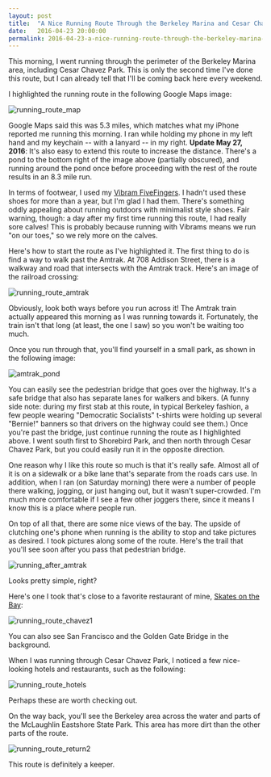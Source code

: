 ```yaml
---
layout: post
title:  "A Nice Running Route Through the Berkeley Marina and Cesar Chavez Park"
date:   2016-04-23 20:00:00
permalink: 2016-04-23-a-nice-running-route-through-the-berkeley-marina-and-cesar-chavez-park/
---
```


This morning, I went running through the perimeter of the Berkeley Marina area, including Cesar
Chavez Park. This is only the second time I've done this route, but I can already tell that I'll be
coming back here every weekend.

I highlighted the running route in the following Google Maps image:

<img src="{{site.url}}/assets/runroute_map.png" alt="running_route_map">

Google Maps said this was 5.3 miles, which matches what my iPhone reported me running this morning.
I ran while holding my phone in my left hand and my keychain -- with a lanyard -- in my right.
**Update May 27, 2016**: It's also easy to extend this route to increase the distance. There's a
pond to the bottom right of the image above (partially obscured), and running around the pond once
before proceeding with the rest of the route results in an 8.3 mile run.

In terms of footwear, I used my [Vibram FiveFingers][1]. I hadn't used these shoes for more than a
year, but I'm glad I had them. There's something oddly appealing about running outdoors with
minimalist style shoes. Fair warning, though: a day after my first time running this route, I had
really sore calves!  This is probably because running with Vibrams means we run "on our toes," so we
rely more on the calves.

Here's how to start the route as I've highlighted it. The first thing to do is find a way to walk
past the Amtrak.  At 708 Addison Street, there is a walkway and road that intersects with the
Amtrak track. Here's an image of the railroad crossing:

<img src="{{site.url}}/assets/runroute_amtrak.JPG" alt="running_route_amtrak">

Obviously, look both ways before you run across it! The Amtrak train actually appeared this morning
as I was running towards it. Fortunately, the train isn't that long (at least, the one I saw) so you
won't be waiting too much.

Once you run through that, you'll find yourself in a small park, as shown in the following image:

<img src="{{site.url}}/assets/runroute_pond1.JPG" alt="amtrak_pond">

You can easily see the pedestrian bridge that goes over the highway. It's a safe bridge that also
has separate lanes for walkers and bikers.  (A funny side note: during my first stab at this route,
in typical Berkeley fashion, a few people wearing "Democratic Socialists" t-shirts were holding up
several "Bernie!" banners so that drivers on the highway could see them.)  Once you're past the
bridge, just continue running the route as I highlighted above. I went south first to Shorebird
Park, and then north through Cesar Chavez Park, but you could easily run it in the opposite
direction.

One reason why I like this route so much is that it's really safe. Almost all of it is on a sidewalk
or a bike lane that's separate from the roads cars use. In addition, when I ran (on Saturday
morning) there were a number of people there walking, jogging, or just hanging out, but it wasn't
super-crowded. I'm much more comfortable if I see a few other joggers there, since it means I know
this is a place where people run.

On top of all that, there are some nice views of the bay. The upside of clutching one's phone when
running is the ability to stop and take pictures as desired. I took pictures along some of the
route. Here's the trail that you'll see soon after you pass that pedestrian bridge.

<img src="{{site.url}}/assets/runroute_afterbridge.JPG" alt="running_after_amtrak">

Looks pretty simple, right?

Here's one I took that's close to a favorite restaurant of mine, [Skates on the Bay][2]:

<img src="{{site.url}}/assets/runroute_bayview1.JPG" alt="running_route_chavez1">

You can also see San Francisco and the Golden Gate Bridge in the background.

When I was running through Cesar Chavez Park, I noticed a few nice-looking hotels and restaurants,
such as the following:

<img src="{{site.url}}/assets/runroute_hotels.JPG" alt="running_route_hotels">

Perhaps these are worth checking out.

On the way back, you'll see the Berkeley area across the water and parts of the McLaughlin Eastshore
State Park. This area has more dirt than the other parts of the route.

<img src="{{site.url}}/assets/runroute_bayview5.JPG" alt="running_route_return2">

This route is definitely a keeper.

[1]:http://us.vibram.com/
[2]:http://skatesonthebay.com/
